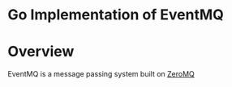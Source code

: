 Go Implementation of EventMQ
======

# Overview
EventMQ is a message passing system built on [ZeroMQ](https://zeromq.org)
